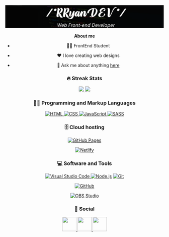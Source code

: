 <div align="center">
	<a href="https://rryandev.github.io/Master-V1/index.html">
		<img src="src/banner.png"/>
    </a>
<div>

**About me**
- ✍🏾 FrontEnd Student

- ❤️ I love creating web designs

- 💬 Ask me about anything [here](https://github.com/RRyanDEV/RRyanDEV/issues)

### 🔥 Streak Stats
<p align="center">
	<a href="https://github.com/RRyaanDEV">
    	<img 
		height="155em"
		src="https://github-readme-stats.vercel.app/api?username=RRyanDEV&bg_color=30,e96443,904e95&title_color=fff&text_color=fff"/>
	</a
	<a href="https://github.com/RRyaanDEV">
    	<img 
		height="155em"
		src="https://github-readme-stats.vercel.app/api/top-langs/?username=RRyanDEV&show_icons=true&include_all_commits=true&count_private=true&layout=show&bg_color=30,904e95,e96443&title_color=fff&text_color=fff"/>
</p>


### 👨‍💻 Programming and Markup Languages
<p>

<a href="https://developer.mozilla.org/pt-BR/docs/Web/HTMLl">
<img alt="HTML" src="https://img.shields.io/badge/HTML-E34F26.svg?logo=html5&logoColor=white">
</a>

<a href="https://developer.mozilla.org/pt-BR/docs/Web/CSS">
<img alt="CSS" src="https://img.shields.io/badge/CSS-1572B6.svg?logo=css3&logoColor=white">
</a>

<a href="https://developer.mozilla.org/en-US/docs/Web/JavaScript">
<img alt="JavaScript" src="https://img.shields.io/badge/JavaScript-F7DF1E.svg?logo=javascript&logoColor=black">
</a>

<a href="https://sass-lang.com">
<img alt="SASS" src="https://img.shields.io/badge/Sass-hotpink.svg?logo=SASS&logoColor=white">
</a>

</p>

### 🗄️ Cloud hosting
<p>

<a href="https://pages.github.com"><img alt="GitHub Pages" src="https://img.shields.io/badge/GitHub%20Pages-327FC7.svg?logo=github&logoColor=white"></a>

<a href="https://netlify.app"><img alt="Netlify" src="https://custom-icon-badges.herokuapp.com/badge/Netlify-327FC7.svg?logo=netlify&logoColor=white"></a>

</p>

### 💻 Software and Tools
<p>

<a href="https://code.visualstudio.com/">
<img alt="Visual Studio Code" src="https://img.shields.io/badge/Visual%20Studio%20Code-0078d7.svg?logo=visual-studio-code&logoColor=white">
</a>

<a href="https://nodejs.org">
<img alt="Node.js" src="https://img.shields.io/badge/Node.js-43853D.svg?logo=node.js&logoColor=white"></a>

<a href="https://git-scm.com">
<img alt="Git" src="https://img.shields.io/badge/Git-F05033.svg?logo=git&logoColor=white">
</a>

<a href="https://github.com"><img alt="GitHub" src="https://custom-icon-badges.herokuapp.com/badge/Github-327FC7.svg?logo=github&logoColor=black"></a>

<a href="https://obsproject.com/pt-br">
<img alt="OBS Studio" src="https://img.shields.io/badge/-OBS%20Studio-302E31?logo=obs-studio&logoColor=white">
</a>

</p>

### 📱 Social
<div class="div-social">
<a href="https://instagram.com/reeal_ryaan/">
    <img 
		width="45em"
  		height="45em"
		src="https://www.svgrepo.com/show/111199/instagram.svg" />
</a>
<a href="https://www.linkedin.com/in/rryandev">
    <img 
		width="45em"
  		height="45em"
		src="https://www.svgrepo.com/show/205292/linkedin.svg" />
</a>
<a href="https://t.me/ryaanreeal">
    <img 
		width="45em"
  		height="45em"
		src="https://www.svgrepo.com/show/303292/telegram-logo.svg"/>
</a>
</div>
<!-- Version:
v4.0.0.20220816 -->

<!-- Expiration used readme's

DenverCoder1 - https://github.com/DenverCoder1/DenverCoder1/blob/main/README.md / https://github.com/DenverCoder1/custom-icon-badges
Anuraghazra  - https://github.com/anuraghazra/anuraghazra/blob/master/README.md

 -->
